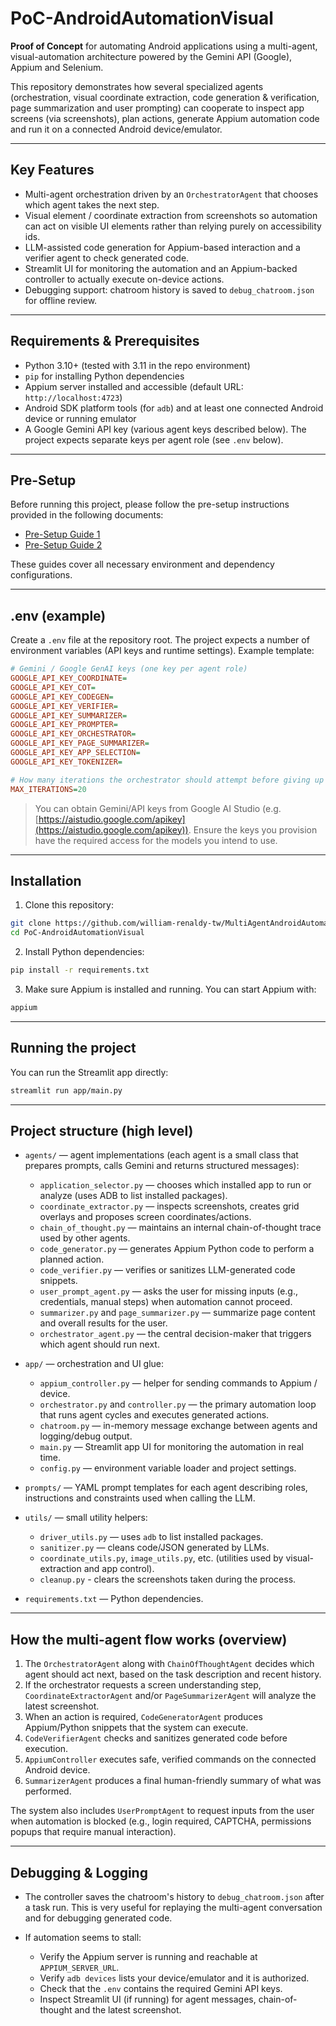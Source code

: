 # PoC-AndroidAutomationVisual

**Proof of Concept** for automating Android applications using a multi-agent, visual-automation architecture powered by the Gemini API (Google), Appium and Selenium.

This repository demonstrates how several specialized agents (orchestration, visual coordinate extraction, code generation & verification, page summarization and user prompting) can cooperate to inspect app screens (via screenshots), plan actions, generate Appium automation code and run it on a connected Android device/emulator.

---

## Key Features

* Multi-agent orchestration driven by an `OrchestratorAgent` that chooses which agent takes the next step.
* Visual element / coordinate extraction from screenshots so automation can act on visible UI elements rather than relying purely on accessibility ids.
* LLM-assisted code generation for Appium-based interaction and a verifier agent to check generated code.
* Streamlit UI for monitoring the automation and an Appium-backed controller to actually execute on-device actions.
* Debugging support: chatroom history is saved to `debug_chatroom.json` for offline review.

---

## Requirements & Prerequisites

* Python 3.10+ (tested with 3.11 in the repo environment)
* `pip` for installing Python dependencies
* Appium server installed and accessible (default URL: `http://localhost:4723`)
* Android SDK platform tools (for `adb`) and at least one connected Android device or running emulator
* A Google Gemini API key (various agent keys described below). The project expects separate keys per agent role (see `.env` below).

---

## Pre-Setup

Before running this project, please follow the pre-setup instructions provided in the following documents:

* [Pre-Setup Guide 1](https://docs.google.com/document/d/e/2PACX-1vRnTmwDeynRlYUu9ib-jtkH7Ukas7TWyd0ww-aS6itEKjhXWCaGeI72fJ_0MIwrHG4oCK140Iv7iwBy/pub#h.eoqr2a4ylhfk)
* [Pre-Setup Guide 2](https://docs.google.com/document/d/e/2PACX-1vTr6um5UChhTQhdwHX73uYKGOT2h7lOyKHxlCPWHuOXs42FEvaT_GAvlTocTL_f_UaHkcDZntcZPO9f/pub)

These guides cover all necessary environment and dependency configurations.

---

## .env (example)

Create a `.env` file at the repository root. The project expects a number of environment variables (API keys and runtime settings). Example template:

```ini
# Gemini / Google GenAI keys (one key per agent role)
GOOGLE_API_KEY_COORDINATE=
GOOGLE_API_KEY_COT=
GOOGLE_API_KEY_CODEGEN=
GOOGLE_API_KEY_VERIFIER=
GOOGLE_API_KEY_SUMMARIZER=
GOOGLE_API_KEY_PROMPTER=
GOOGLE_API_KEY_ORCHESTRATOR=
GOOGLE_API_KEY_PAGE_SUMMARIZER=
GOOGLE_API_KEY_APP_SELECTION=
GOOGLE_API_KEY_TOKENIZER=

# How many iterations the orchestrator should attempt before giving up
MAX_ITERATIONS=20
```

> You can obtain Gemini/API keys from Google AI Studio (e.g. [https://aistudio.google.com/apikey](https://aistudio.google.com/apikey)). Ensure the keys you provision have the required access for the models you intend to use.

---

## Installation

1. Clone this repository:

```bash
git clone https://github.com/william-renaldy-tw/MultiAgentAndroidAutomation.git
cd PoC-AndroidAutomationVisual
```

2. Install Python dependencies:

```bash
pip install -r requirements.txt
```

3. Make sure Appium is installed and running. You can start Appium with:

```bash
appium
```
---

## Running the project

You can run the Streamlit app directly:

```bash
streamlit run app/main.py
```

---

## Project structure (high level)

* `agents/` — agent implementations (each agent is a small class that prepares prompts, calls Gemini and returns structured messages):

  * `application_selector.py` — chooses which installed app to run or analyze (uses ADB to list installed packages).
  * `coordinate_extractor.py` — inspects screenshots, creates grid overlays and proposes screen coordinates/actions.
  * `chain_of_thought.py` — maintains an internal chain-of-thought trace used by other agents.
  * `code_generator.py` — generates Appium Python code to perform a planned action.
  * `code_verifier.py` — verifies or sanitizes LLM-generated code snippets.
  * `user_prompt_agent.py` — asks the user for missing inputs (e.g., credentials, manual steps) when automation cannot proceed.
  * `summarizer.py` and `page_summarizer.py` — summarize page content and overall results for the user.
  * `orchestrator_agent.py` — the central decision-maker that triggers which agent should run next.

* `app/` — orchestration and UI glue:

  * `appium_controller.py` — helper for sending commands to Appium / device.
  * `orchestrator.py` and `controller.py` — the primary automation loop that runs agent cycles and executes generated actions.
  * `chatroom.py` — in-memory message exchange between agents and logging/debug output.
  * `main.py` — Streamlit app UI for monitoring the automation in real time.
  * `config.py` — environment variable loader and project settings.

* `prompts/` — YAML prompt templates for each agent describing roles, instructions and constraints used when calling the LLM.

* `utils/` — small utility helpers:

  * `driver_utils.py` — uses `adb` to list installed packages.
  * `sanitizer.py` — cleans code/JSON generated by LLMs.
  * `coordinate_utils.py`, `image_utils.py`, etc. (utilities used by visual-extraction and app control).
  * `cleanup.py` - clears the screenshots taken during the process.

* `requirements.txt` — Python dependencies.


---

## How the multi-agent flow works (overview)

1. The `OrchestratorAgent` along with `ChainOfThoughtAgent` decides which agent should act next, based on the task description and recent history.
2. If the orchestrator requests a screen understanding step, `CoordinateExtractorAgent` and/or `PageSummarizerAgent` will analyze the latest screenshot.
3. When an action is required, `CodeGeneratorAgent` produces Appium/Python snippets that the system can execute.
4. `CodeVerifierAgent` checks and sanitizes generated code before execution.
5. `AppiumController` executes safe, verified commands on the connected Android device.
6. `SummarizerAgent` produces a final human-friendly summary of what was performed.

The system also includes `UserPromptAgent` to request inputs from the user when automation is blocked (e.g., login required, CAPTCHA, permissions popups that require manual interaction).

---

## Debugging & Logging

* The controller saves the chatroom's history to `debug_chatroom.json` after a task run. This is very useful for replaying the multi-agent conversation and for debugging generated code.
* If automation seems to stall:

  * Verify the Appium server is running and reachable at `APPIUM_SERVER_URL`.
  * Verify `adb devices` lists your device/emulator and it is authorized.
  * Check that the `.env` contains the required Gemini API keys.
  * Inspect Streamlit UI (if running) for agent messages, chain-of-thought and the latest screenshot.